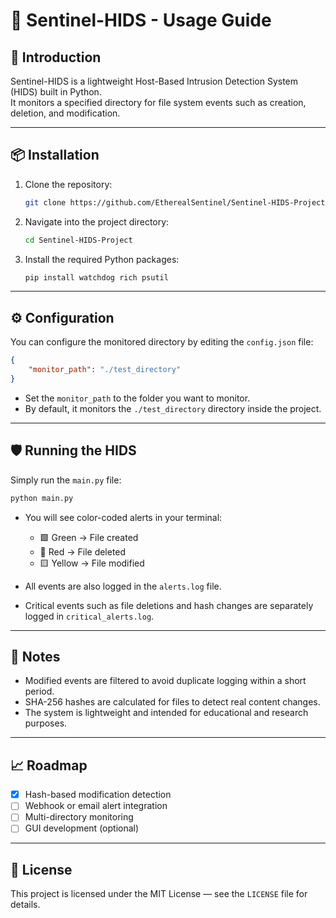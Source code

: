 # 📘 Sentinel-HIDS - Usage Guide

## 🚀 Introduction

Sentinel-HIDS is a lightweight Host-Based Intrusion Detection System (HIDS) built in Python.  
It monitors a specified directory for file system events such as creation, deletion, and modification.

---

## 📦 Installation

1. Clone the repository:
   ```bash
   git clone https://github.com/EtherealSentinel/Sentinel-HIDS-Project.git
   ```
2. Navigate into the project directory:
   ```bash
   cd Sentinel-HIDS-Project
   ```
3. Install the required Python packages:
   ```bash
   pip install watchdog rich psutil
   ```

---

## ⚙️ Configuration

You can configure the monitored directory by editing the `config.json` file:

```json
{
    "monitor_path": "./test_directory"
}
```
- Set the `monitor_path` to the folder you want to monitor.
- By default, it monitors the `./test_directory` directory inside the project.

---

## 🛡️ Running the HIDS

Simply run the `main.py` file:

```bash
python main.py
```

- You will see color-coded alerts in your terminal:
  - 🟩 Green → File created
  - 🔴 Red → File deleted
  - 🟨 Yellow → File modified

- All events are also logged in the `alerts.log` file.
- Critical events such as file deletions and hash changes are separately logged in `critical_alerts.log`.

---

## 📝 Notes

- Modified events are filtered to avoid duplicate logging within a short period.
- SHA-256 hashes are calculated for files to detect real content changes.
- The system is lightweight and intended for educational and research purposes.

---

## 📈 Roadmap

- [x] Hash-based modification detection
- [ ] Webhook or email alert integration
- [ ] Multi-directory monitoring
- [ ] GUI development (optional)

---

## 📜 License

This project is licensed under the MIT License — see the `LICENSE` file for details.

